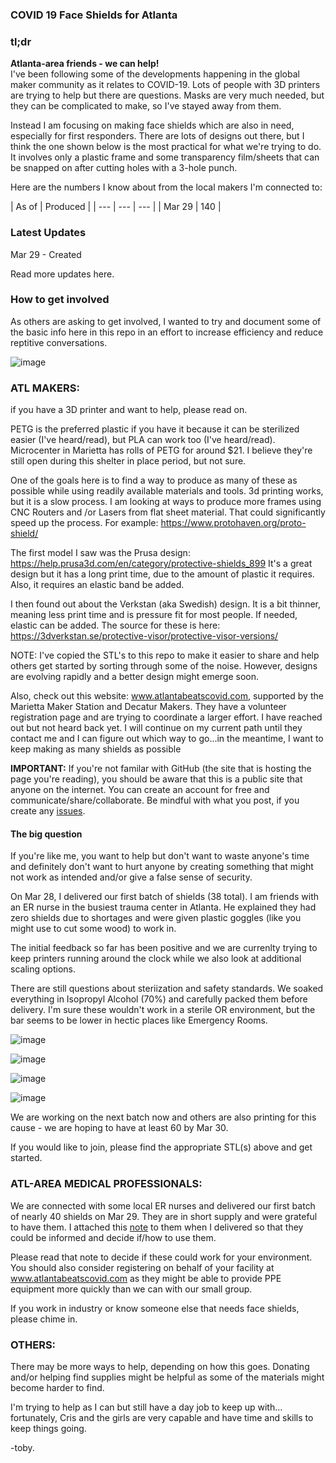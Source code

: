 ### COVID 19 Face Shields for Atlanta

### tl;dr

**Atlanta-area friends - we can help!**  
I've been following some of the developments happening in the global maker community as it relates to COVID-19. Lots of people with 3D printers are trying to help but there are questions. Masks are very much needed, but they can be complicated to make, so I've stayed away from them. 

Instead I am focusing on making face shields which are also in need, especially for first responders. There are lots of designs out there, but I think the one shown below is the most practical for what we're trying to do. It involves only a plastic frame and some transparency film/sheets that can be snapped on after cutting holes with a 3-hole punch.

Here are the numbers I know about from the local makers I'm connected to:

| As of | Produced | 
| --- | --- | --- | 
| Mar 29 | 140 | 


### Latest Updates

Mar 29 - Created 

Read more updates here.


### How to get involved

As others are asking to get involved, I wanted to try and document some of the basic info here in this repo in an effort to increase efficiency and reduce reptitive conversations. 

![image](https://user-images.githubusercontent.com/28732130/77839446-cda6ca00-714a-11ea-9460-1a4e14842591.png)


### ATL MAKERS:
if you have a 3D printer and want to help, please read on. 

PETG is the preferred plastic if you have it because it can be sterilized easier (I've heard/read), but PLA can work too (I've heard/read). Microcenter in Marietta has rolls of PETG for around $21. I believe they're still open during this shelter in place period, but not sure.

One of the goals here is to find a way to produce as many of these as possible while using readily available materials and tools.  3d printing works, but it is a slow process.  I am looking at ways to produce more frames using CNC Routers and /or Lasers from flat sheet material.  That could significantly speed up the process.  For example: https://www.protohaven.org/proto-shield/

The first model I saw was the Prusa design:  https://help.prusa3d.com/en/category/protective-shields_899  It's a great design but it has a long print time, due to the amount of plastic it requires.  Also, it requires an elastic band be added.

I then found out about the Verkstan (aka Swedish) design.  It is a bit thinner, meaning less print time and is pressure fit for most people.  If needed, elastic can be added.  The source for these is here: https://3dverkstan.se/protective-visor/protective-visor-versions/  

NOTE: I've copied the STL's to this repo to make it easier to share and help others get started by sorting through some of the noise. However, designs are evolving rapidly and a better design might emerge soon.

Also, check out this website: www.atlantabeatscovid.com, supported by the Marietta Maker Station and Decatur Makers.  They have a volunteer registration page and are trying to coordinate a larger effort.  I have reached out but not heard back yet.  I  will continue on my current path until they contact me and I can figure out which way to go...in the meantime, I want to keep making as many shields as possible

**IMPORTANT:**  If you're not familar with GitHub (the site that is hosting the page you're reading), you should be aware that this is a public site that anyone on the internet. You can create an account for free and communicate/share/collaborate.  Be mindful with what you post, if you create any [issues](https://github.com/tboneATL/covid-19-response/issues). 

#### The big question
If you're like me, you want to help but don't want to waste anyone's time and definitely don't want to hurt anyone by creating something that might not work as intended and/or give a false sense of security.  

On Mar 28, I delivered our first batch of shields (38 total).  I am friends with an ER nurse in the busiest trauma center in Atlanta. He explained they had zero shields due to shortages and were given plastic goggles (like you might use to cut some wood) to work in.  

The initial feedback so far has been positive and we are currenlty trying to keep printers running around the clock while we also look at additional scaling options.  

There are still questions about steriization and safety standards.  We soaked everything in Isopropyl Alcohol (70%) and carefully packed them before delivery.  I'm sure these wouldn't work in a sterile OR environment, but the bar seems to be lower in hectic places like Emergency Rooms.

![image](https://user-images.githubusercontent.com/28732130/77842409-bf16dd80-715f-11ea-926b-c969aaf2a592.png)

![image](https://user-images.githubusercontent.com/28732130/77842414-d2c24400-715f-11ea-833c-70b2c12e223e.png)

![image](https://user-images.githubusercontent.com/28732130/77841070-2c287400-715c-11ea-8c16-78e49b587549.png)

![image](https://user-images.githubusercontent.com/28732130/77841219-4dd62b00-715d-11ea-8d81-7591d63f6d39.png)


We are working on the next batch now and others are also printing for this cause - we are hoping to have at least 60 by Mar 30.  

If you would like to join, please find the appropriate STL(s) above and get started.  


### ATL-AREA MEDICAL PROFESSIONALS:
We are connected with some local ER nurses and delivered our first batch of nearly 40 shields on Mar 29.  They are in short supply and were grateful to have them.  I attached this [note](Documents/Important-info-for-face-shields.md) to them when I delivered so that they could be informed and decide if/how to use them.  

Please read that note to decide if these could work for your environment.  You should also consider registering on behalf of your facility at  www.atlantabeatscovid.com as they might be able to provide PPE equipment more quickly than we can with our small group.

If you work in industry or know someone else that needs face shields, please chime in.

### OTHERS: 
There may be more ways to help, depending on how this goes. Donating and/or helping find supplies might be helpful as some of the materials might become harder to find. 

I'm trying to help as I can but still have a day job to keep up with... fortunately, Cris and the girls are very capable and have time and skills to keep things going. 

-toby.      

